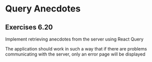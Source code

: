 # Query Anecdotes 

## Exercises 6.20
<p>Implement retrieving anecdotes from the server using React Query</p>
<p>The application should work in such a way that if there are problems communicating with the server, only an error page will be displayed</p>
